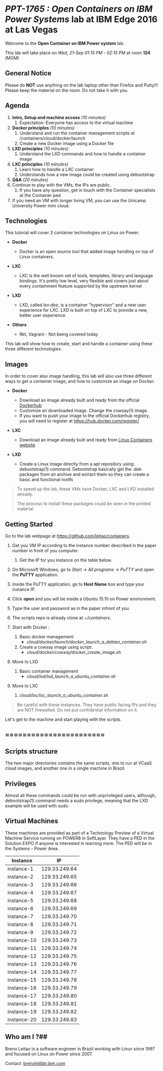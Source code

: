 # *PPT-1765 : Open Containers on IBM Power Systems* lab at IBM Edge 2016 at Las Vegas #

Welcome to the **Open Container on IBM Power system** lab.

This lab will take place on *Wed, 21-Sep 01:15 PM - 02:15 PM* at room **124** (MGM)


## General Notice ##
  Please do **NOT** use anything on the lab laptop other than Firefox and Putty!!!
  Please keep the material on the room. Do not take it with you.


## Agenda ##

 1. **Intro, Setup and machine access**  *(10 minutes)*
	1. Expectation: Everyone has access to the virtual machine
 2. **Docker principles** *(10 minutes)*
	1. Understand and run the container management scripts at
	   /containers/cloud/docker/launch 
	1. Create a new Docker image using a Docker file
 3. **LXD principles**  *(10 minutes)*
	1. Understand the LXD commands and how to handle a container image
 4. **LXC principles**  *(10 minutes)*
	1. Learn how to handle a LXC container
	2. Understands how a new image could be created using debootstrap
 5. **Q&A** *(20 minutes)*
 6. Continue to play with the VMs, the IPs are public.
	1. If you have any question, get in touch with the Container
	   specialists at the Container ped
7. If you need an VM with longer living VM, you can use the Unicamp University
   Power mini cloud.
	
## Technologies ##

This tutorial will cover 3 container technologies on Linux on Power.

 * **Docker**
	- Docker is an open source tool that added image handling on top of
	  Linux containers.

 * **LXC**
	- LXC is the well known set of tools, templates, library and language
	  bindings. It's pretty low level, very flexible and covers just about
   	  every containment feature supported by the upstream kernel

 * **LXD**
	- LXD, called *lex‐dee*, is a container "hypervisor" and a new user
	  experience for LXC.
	  LXD is built on top of LXC to provide a new, better user experience.

 * **Others**
	- Rkt, Vagrant - Not being covered today

This lab will show how to create, start and handle a container using these
three different technologies.

## Images ##

In order to cover also image handling, this lab will also use three different
ways to get a container image, and how to customize an image on Docker:

 * **Docker**
	- Download an image already built and ready from the official [Dockerhub](https://hub.docker.com)
	- Customize an downloaded image. Change the cowsay(1) image.
	- If you want to push your image to the official Dockerhub registry, you
	  will need to register at https://hub.docker.com/register/
	
 * **LXC**
	- Download an image already built and ready from [Linux Containers website](https://linuxcontainers.org)

 * **LXD**
	- Create a Linux image directly from a apt repository using
	  debootstrap(1) command:
	  Debootstrap basically get the .deb packages from an archive and
	  extract them so they can create a basic and functional rootfs

> To speed up the lab, these VMs have Docker, LXC and LXD installed already.
>
> The process to install these packages could be seen in the printed material

## Getting Started ##

Go to the lab webpage at https://github.com/leitao/containers.

1. Get you VM IP according to the instance number described in the paper number
   in front of you computer.
	1. Get the IP for you instance on the table below.
2. On Microsoft Windows, go to *Start* -> *All programs* -> *PuTTY* and open
   the **PuTTY** application.
3. Inside the PuTTY application, go to **Host Name** box and type your instance
   IP.
4. Click **open** and you will be inside a Ubuntu 15.10 on Power environment.
5. Type the user and password as in the paper infront of you.
6. The scripts repo is already clone at *~/containers*.
7. Start with Docker :
	1. Basic docker management:
		- *cloud/docker/launch/docker_launch_a_debian_container.sh*
	2. Create a cowsay image using script:
		- *cloud/docker/cowsay/docker_create_image.sh*

8. Move to LXD
	1. Basic container management
		- *cloud/lxd/lxd_launch_a_ubuntu_container.sh*
9. Move to LXC
	1. *cloud/lxc/lxc_launch_a_ubuntu_container.sh*
	

> Be careful with these instances. They have public facing IPs and they are NOT firewalled.
> Do not put confidential information on it.


Let's get to the machine and start playing with the scripts.


=======================
-----------------------
## Scripts structure ##

The two major directories contains the same scripts, one to run at VCaaS cloud
images, and another one in a single machine in Brazil.

## Privileges ##

Almost all these commands could be run with unprivileged users, although,
debootstrap(1) command needs a sudo privilege, meaning that the LXD example
will be used with sudo.

## Virtual Machines ##

These machines are provided as part of a Technology Preview of a Virtual
Machine Service running on POWER8 in SoftLayer. They have a PED in the Solution
EXPO if anyone is interested in learning more. The PED will be in the Systems -
Power Area.

Instance      |  IP
--------------|--------------
 instance-1   | 129.33.249.64
 instance-2   | 129.33.249.65
 instance-3   | 129.33.249.66
 instance-4   | 129.33.249.67
 instance-5   | 129.33.249.68
 instance-6   | 129.33.249.69
 instance-7   | 129.33.249.70 
 instance-8   | 129.33.249.71
 instance-9   | 129.33.249.72
 instance-10  | 129.33.249.73
 instance-11  | 129.33.249.74
 instance-12  | 129.33.249.75
 instance-13  | 129.33.249.76
 instance-14  | 129.33.249.77
 instance-15  | 129.33.249.78
 instance-16  | 129.33.249.79
 instance-17  | 129.33.249.80
 instance-18  | 129.33.249.81
 instance-19  | 129.33.249.82
 instance-20  | 129.33.249.83

## Who am I ?##

Breno Leitao is a software engineer in Brazil working with Linux since 1997 and
focused on Linux on Power since 2007.

Contact: brenohl@br.ibm.com
